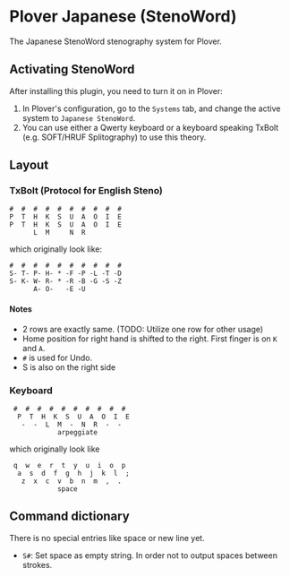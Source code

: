 # Plover Japanese (StenoWord)

The Japanese StenoWord stenography system for Plover.

## Activating StenoWord

After installing this plugin, you need to turn it on in Plover:

1. In Plover's configuration, go to the ``Systems`` tab, and change the active system to ``Japanese StenoWord``.
2. You can use either a Qwerty keyboard or a keyboard speaking TxBolt (e.g. SOFT/HRUF Splitography) to use this theory.

## Layout

### TxBolt (Protocol for English Steno)

```
#  #  #  #  #  #  #  #  #  #
P  T  H  K  S  U  A  O  I  E
P  T  H  K  S  U  A  O  I  E
      L  M     N  R
```
which originally look like:
```
#  #  #  #  #  #  #  #  #  #
S- T- P- H- * -F -P -L -T -D
S- K- W- R- * -R -B -G -S -Z
      A- O-   -E -U
```

#### Notes 

- 2 rows are exactly same. (TODO: Utilize one row for other usage)
- Home position for right hand is shifted to the right. First finger is on `K` and `A`.
- `#` is used for Undo.
- S is also on the right side

### Keyboard
```
 #  #  #  #  #  #  #  #  #  #
  P  T  H  K  S  U  A  O  I  E
   -  -  L  M  -  N  R  -  -  
            arpeggiate             
```
which originally look like
```
 q  w  e  r  t  y  u  i  o  p 
  a  s  d  f  g  h  j  k  l  ;
   z  x  c  v  b  n  m  ,  .  
            space             
```


## Command dictionary

There is no special entries like space or new line yet.

- `S#`: Set space as empty string. In order not to output spaces between strokes.
